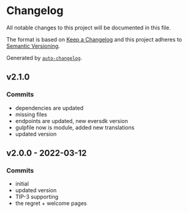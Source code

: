 # Changelog

All notable changes to this project will be documented in this file.

The format is based on [Keep a Changelog](https://keepachangelog.com/en/1.0.0/)
and this project adheres to [Semantic Versioning](https://semver.org/spec/v2.0.0.html).

Generated by [`auto-changelog`](https://github.com/CookPete/auto-changelog).

## v2.1.0

### Commits

- dependencies are updated 
- missing files 
- endpoints are updated, new eversdk version 
- gulpfile now is module, added new translations 
- updated version 

## v2.0.0 - 2022-03-12

### Commits

- initial 
- updated version 
- TIP-3 supporting 
- the regret + welcome pages 
